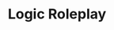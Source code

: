 ---
layout: home
title: Logic Roleplay
titleTemplate: EN

features:
  - title: Deep Roleplaying Experience
    icon: 🦾
    details: We provide players with a deep and immersive roleplay experience. You can explore a vast world, interact with other players, and develop your character according to the story you want.
  - title: Diverse customizations
    icon: 🎪
    details: We give players the freedom to customize their gaming experience. From characters and vehicles to homes and businesses, you can customize almost every aspect of a Logic Roleplay server.
  - title: Active and Friendly Community
    icon: ✨
    details: We are proud to have an active and friendly community on the Logic Roleplay server. Players can engage in community discussions, events, and activities that enrich their gaming experience.

hero:
  name: Logic Roleplay
  text: Community
  tagline: Join the best roleplay community and have an unforgettable gaming experience.
  image:
    src: /image/logo/logo_256.png
    alt: Logic Roleplay
  actions:
    - theme: brand
      text: Get Started →
      link: ./logical/rules/what-is-roleplay
    - theme: alt
      text: View
      link: https://www.youtube.com/@led4c
---